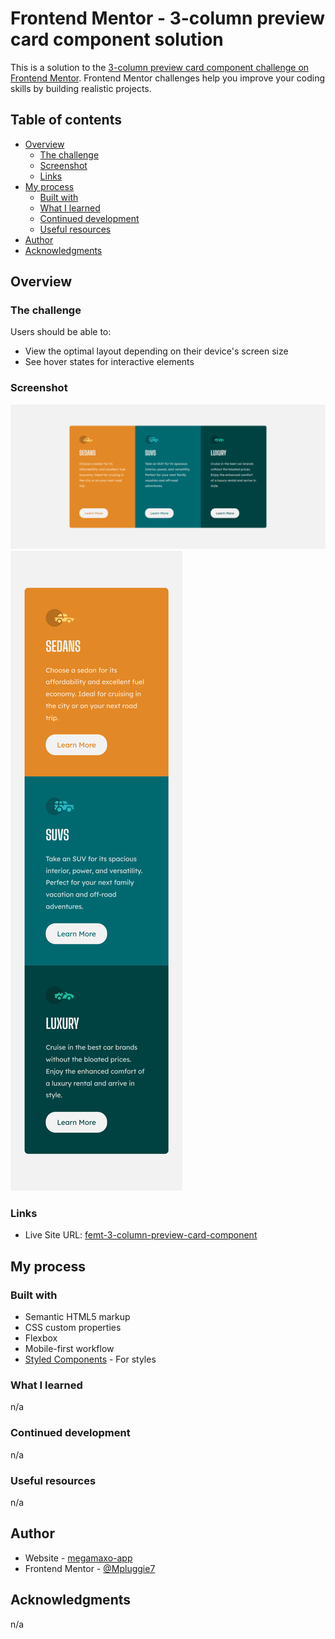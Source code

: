 # Frontend Mentor - 3-column preview card component solution

This is a solution to the [3-column preview card component challenge on Frontend Mentor](https://www.frontendmentor.io/challenges/3column-preview-card-component-pH92eAR2-). Frontend Mentor challenges help you improve your coding skills by building realistic projects.

## Table of contents

- [Overview](#overview)
  - [The challenge](#the-challenge)
  - [Screenshot](#screenshot)
  - [Links](#links)
- [My process](#my-process)
  - [Built with](#built-with)
  - [What I learned](#what-i-learned)
  - [Continued development](#continued-development)
  - [Useful resources](#useful-resources)
- [Author](#author)
- [Acknowledgments](#acknowledgments)

## Overview

### The challenge

Users should be able to:

- View the optimal layout depending on their device's screen size
- See hover states for interactive elements

### Screenshot

![Desktop](./screenshot/screenshot-desktop.png)
![Mobile](./screenshot/screenshot-mobile.png)

### Links

- Live Site URL: [femt-3-column-preview-card-component](https://mpluggie7.github.io/femt-3-column-preview-card-component/)

## My process

### Built with

- Semantic HTML5 markup
- CSS custom properties
- Flexbox
- Mobile-first workflow
- [Styled Components](style.css) - For styles

### What I learned

n/a

### Continued development

n/a

### Useful resources

n/a

## Author

- Website - [megamaxo-app](https://www.megamaxo-app.com)
- Frontend Mentor - [@Mpluggie7](https://www.frontendmentor.io/profile/Mpluggie7)

## Acknowledgments

n/a

